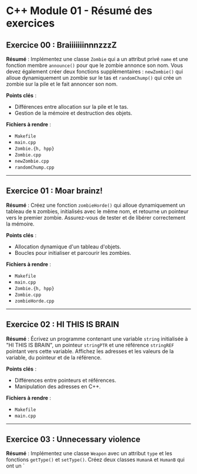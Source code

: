 # C++ Module 01 - Résumé des exercices

## Exercice 00 : BraiiiiiiinnnzzzZ
**Résumé** : Implémentez une classe `Zombie` qui a un attribut privé `name` et une fonction membre `announce()` pour que le zombie annonce son nom. Vous devez également créer deux fonctions supplémentaires : `newZombie()` qui alloue dynamiquement un zombie sur le tas et `randomChump()` qui crée un zombie sur la pile et le fait annoncer son nom.

**Points clés** :
- Différences entre allocation sur la pile et le tas.
- Gestion de la mémoire et destruction des objets.

**Fichiers à rendre** :
- `Makefile`
- `main.cpp`
- `Zombie.{h, hpp}`
- `Zombie.cpp`
- `newZombie.cpp`
- `randomChump.cpp`

---

## Exercice 01 : Moar brainz!
**Résumé** : Créez une fonction `zombieHorde()` qui alloue dynamiquement un tableau de `N` zombies, initialisés avec le même nom, et retourne un pointeur vers le premier zombie. Assurez-vous de tester et de libérer correctement la mémoire.

**Points clés** :
- Allocation dynamique d'un tableau d'objets.
- Boucles pour initialiser et parcourir les zombies.

**Fichiers à rendre** :
- `Makefile`
- `main.cpp`
- `Zombie.{h, hpp}`
- `Zombie.cpp`
- `zombieHorde.cpp`

---

## Exercice 02 : HI THIS IS BRAIN
**Résumé** : Écrivez un programme contenant une variable `string` initialisée à "HI THIS IS BRAIN", un pointeur `stringPTR` et une référence `stringREF` pointant vers cette variable. Affichez les adresses et les valeurs de la variable, du pointeur et de la référence.

**Points clés** :
- Différences entre pointeurs et références.
- Manipulation des adresses en C++.

**Fichiers à rendre** :
- `Makefile`
- `main.cpp`

---

## Exercice 03 : Unnecessary violence
**Résumé** : Implémentez une classe `Weapon` avec un attribut `type` et les fonctions `getType()` et `setType()`. Créez deux classes `HumanA` et `HumanB` qui ont un `

